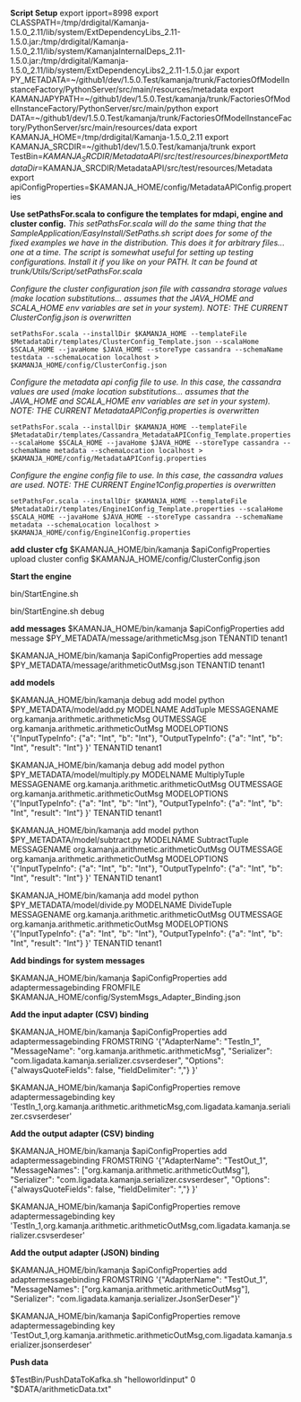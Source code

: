 


**Script Setup**
export ipport=8998
export CLASSPATH=/tmp/drdigital/Kamanja-1.5.0_2.11/lib/system/ExtDependencyLibs_2.11-1.5.0.jar:/tmp/drdigital/Kamanja-1.5.0_2.11/lib/system/KamanjaInternalDeps_2.11-1.5.0.jar:/tmp/drdigital/Kamanja-1.5.0_2.11/lib/system/ExtDependencyLibs2_2.11-1.5.0.jar
export PY_METADATA=~/github1/dev/1.5.0.Test/kamanja/trunk/FactoriesOfModelInstanceFactory/PythonServer/src/main/resources/metadata
export KAMANJAPYPATH=~/github1/dev/1.5.0.Test/kamanja/trunk/FactoriesOfModelInstanceFactory/PythonServer/src/main/python
export DATA=~/github1/dev/1.5.0.Test/kamanja/trunk/FactoriesOfModelInstanceFactory/PythonServer/src/main/resources/data
export KAMANJA_HOME=/tmp/drdigital/Kamanja-1.5.0_2.11
export KAMANJA_SRCDIR=~/github1/dev/1.5.0.Test/kamanja/trunk
export TestBin=$KAMANJA_SRCDIR/MetadataAPI/src/test/resources/bin
export MetadataDir=$KAMANJA_SRCDIR/MetadataAPI/src/test/resources/Metadata
export apiConfigProperties=$KAMANJA_HOME/config/MetadataAPIConfig.properties

**Use setPathsFor.scala to configure the templates for mdapi, engine and cluster  config.**
_This setPathsFor.scala will do the same thing that the SampleApplication/EasyInstall/SetPaths.sh script does for some of the fixed examples we have in the distribution.  This does it for arbitrary files... one at a time.  The script is somewhat useful for setting up testing configurations.  Install it if you like on your PATH.  It can be found at trunk/Utils/Script/setPathsFor.scala_

_Configure the cluster configuration json file with cassandra storage values (make location substitutions... assumes that the JAVA_HOME and SCALA_HOME env variables are set in your system).  NOTE: THE CURRENT ClusterConfig.json is overwritten_

	setPathsFor.scala --installDir $KAMANJA_HOME --templateFile $MetadataDir/templates/ClusterConfig_Template.json --scalaHome $SCALA_HOME --javaHome $JAVA_HOME --storeType cassandra --schemaName testdata --schemaLocation localhost > $KAMANJA_HOME/config/ClusterConfig.json

_Configure the metadata api config file to use.  In this case, the cassandra values are used (make location substitutions... assumes that the JAVA_HOME and SCALA_HOME env variables are set in your system).  NOTE: THE CURRENT MetadataAPIConfig.properties is overwritten_

	setPathsFor.scala --installDir $KAMANJA_HOME --templateFile $MetadataDir/templates/Cassandra_MetadataAPIConfig_Template.properties --scalaHome $SCALA_HOME --javaHome $JAVA_HOME --storeType cassandra --schemaName metadata --schemaLocation localhost > $KAMANJA_HOME/config/MetadataAPIConfig.properties

_Configure the engine config file to use.  In this case, the cassandra values are used. NOTE: THE CURRENT Engine1Config.properties is overwritten_

	setPathsFor.scala --installDir $KAMANJA_HOME --templateFile $MetadataDir/templates/Engine1Config_Template.properties --scalaHome $SCALA_HOME --javaHome $JAVA_HOME --storeType cassandra --schemaName metadata --schemaLocation localhost > $KAMANJA_HOME/config/Engine1Config.properties

**add cluster cfg**
	$KAMANJA_HOME/bin/kamanja $apiConfigProperties upload cluster config $KAMANJA_HOME/config/ClusterConfig.json

**Start the engine**

bin/StartEngine.sh 

bin/StartEngine.sh debug	

**add messages**
$KAMANJA_HOME/bin/kamanja $apiConfigProperties add message $PY_METADATA/message/arithmeticMsg.json TENANTID tenant1

$KAMANJA_HOME/bin/kamanja $apiConfigProperties add message $PY_METADATA/message/arithmeticOutMsg.json TENANTID tenant1

**add models**

$KAMANJA_HOME/bin/kamanja debug add model python $PY_METADATA/model/add.py MODELNAME AddTuple MESSAGENAME org.kamanja.arithmetic.arithmeticMsg OUTMESSAGE org.kamanja.arithmetic.arithmeticOutMsg MODELOPTIONS '{"InputTypeInfo": {"a": "Int", "b": "Int"}, "OutputTypeInfo": {"a": "Int", "b": "Int", "result": "Int"} }' TENANTID tenant1

$KAMANJA_HOME/bin/kamanja debug add model python $PY_METADATA/model/multiply.py MODELNAME MultiplyTuple MESSAGENAME org.kamanja.arithmetic.arithmeticOutMsg OUTMESSAGE org.kamanja.arithmetic.arithmeticOutMsg MODELOPTIONS '{"InputTypeInfo": {"a": "Int", "b": "Int"}, "OutputTypeInfo": {"a": "Int", "b": "Int", "result": "Int"} }' TENANTID tenant1

$KAMANJA_HOME/bin/kamanja add model python $PY_METADATA/model/subtract.py MODELNAME SubtractTuple MESSAGENAME org.kamanja.arithmetic.arithmeticOutMsg OUTMESSAGE org.kamanja.arithmetic.arithmeticOutMsg MODELOPTIONS '{"InputTypeInfo": {"a": "Int", "b": "Int"}, "OutputTypeInfo": {"a": "Int", "b": "Int", "result": "Int"} }' TENANTID tenant1

$KAMANJA_HOME/bin/kamanja add model python $PY_METADATA/model/divide.py MODELNAME DivideTuple MESSAGENAME org.kamanja.arithmetic.arithmeticOutMsg OUTMESSAGE org.kamanja.arithmetic.arithmeticOutMsg MODELOPTIONS '{"InputTypeInfo": {"a": "Int", "b": "Int"}, "OutputTypeInfo": {"a": "Int", "b": "Int", "result": "Int"} }' TENANTID tenant1


**Add bindings for system messages**

$KAMANJA_HOME/bin/kamanja $apiConfigProperties add adaptermessagebinding FROMFILE $KAMANJA_HOME/config/SystemMsgs_Adapter_Binding.json


**Add the input adapter (CSV) binding**

$KAMANJA_HOME/bin/kamanja $apiConfigProperties add adaptermessagebinding FROMSTRING '{"AdapterName": "TestIn_1", "MessageName": "org.kamanja.arithmetic.arithmeticMsg", "Serializer": "com.ligadata.kamanja.serializer.csvserdeser", "Options": {"alwaysQuoteFields": false, "fieldDelimiter": ","} }'

$KAMANJA_HOME/bin/kamanja $apiConfigProperties remove adaptermessagebinding key 'TestIn_1,org.kamanja.arithmetic.arithmeticMsg,com.ligadata.kamanja.serializer.csvserdeser'

**Add the output adapter (CSV) binding**

$KAMANJA_HOME/bin/kamanja $apiConfigProperties add adaptermessagebinding FROMSTRING '{"AdapterName": "TestOut_1", "MessageNames": ["org.kamanja.arithmetic.arithmeticOutMsg"], "Serializer": "com.ligadata.kamanja.serializer.csvserdeser", "Options": {"alwaysQuoteFields": false, "fieldDelimiter": ","} }'

$KAMANJA_HOME/bin/kamanja $apiConfigProperties remove adaptermessagebinding key 'TestIn_1,org.kamanja.arithmetic.arithmeticOutMsg,com.ligadata.kamanja.serializer.csvserdeser'

**Add the output adapter (JSON) binding**

$KAMANJA_HOME/bin/kamanja $apiConfigProperties add adaptermessagebinding FROMSTRING '{"AdapterName": "TestOut_1", "MessageNames": ["org.kamanja.arithmetic.arithmeticOutMsg"], "Serializer": "com.ligadata.kamanja.serializer.JsonSerDeser"}'

$KAMANJA_HOME/bin/kamanja $apiConfigProperties remove adaptermessagebinding key 'TestOut_1,org.kamanja.arithmetic.arithmeticOutMsg,com.ligadata.kamanja.serializer.jsonserdeser'

**Push data**

$TestBin/PushDataToKafka.sh "helloworldinput" 0 "$DATA/arithmeticData.txt"
  

